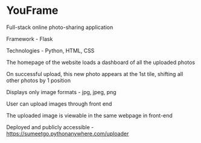 # YouFrame
Full-stack online photo-sharing application

Framework - Flask

Technologies - Python, HTML, CSS

The homepage of the website loads a dashboard of all the uploaded photos

On successful upload, this new photo appears at the 1st tile, shifting all other photos by 1 position

Displays only image formats - jpg, jpeg, png

User can upload images through front end

The uploaded image is viewable in the same webpage in front-end

Deployed and publicly accessible - https://sumeetgo.pythonanywhere.com/uploader
